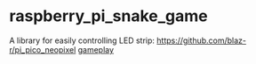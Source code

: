 # raspberry_pi_snake_game
A library for easily controlling LED strip: https://github.com/blaz-r/pi_pico_neopixel
[gameplay](https://github.com/MrBurzhuadotexe/raspberry_pi_snake_game/blob/main/film.MOV)
